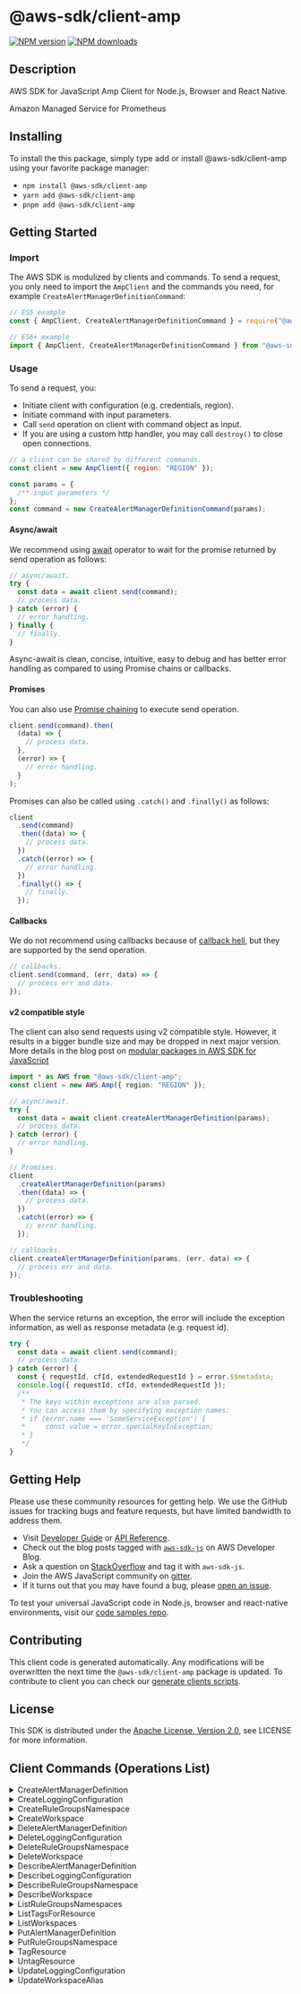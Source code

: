 <!-- generated file, do not edit directly -->

# @aws-sdk/client-amp

[![NPM version](https://img.shields.io/npm/v/@aws-sdk/client-amp/latest.svg)](https://www.npmjs.com/package/@aws-sdk/client-amp)
[![NPM downloads](https://img.shields.io/npm/dm/@aws-sdk/client-amp.svg)](https://www.npmjs.com/package/@aws-sdk/client-amp)

## Description

AWS SDK for JavaScript Amp Client for Node.js, Browser and React Native.

Amazon Managed Service for Prometheus

## Installing

To install the this package, simply type add or install @aws-sdk/client-amp
using your favorite package manager:

- `npm install @aws-sdk/client-amp`
- `yarn add @aws-sdk/client-amp`
- `pnpm add @aws-sdk/client-amp`

## Getting Started

### Import

The AWS SDK is modulized by clients and commands.
To send a request, you only need to import the `AmpClient` and
the commands you need, for example `CreateAlertManagerDefinitionCommand`:

```js
// ES5 example
const { AmpClient, CreateAlertManagerDefinitionCommand } = require("@aws-sdk/client-amp");
```

```ts
// ES6+ example
import { AmpClient, CreateAlertManagerDefinitionCommand } from "@aws-sdk/client-amp";
```

### Usage

To send a request, you:

- Initiate client with configuration (e.g. credentials, region).
- Initiate command with input parameters.
- Call `send` operation on client with command object as input.
- If you are using a custom http handler, you may call `destroy()` to close open connections.

```js
// a client can be shared by different commands.
const client = new AmpClient({ region: "REGION" });

const params = {
  /** input parameters */
};
const command = new CreateAlertManagerDefinitionCommand(params);
```

#### Async/await

We recommend using [await](https://developer.mozilla.org/en-US/docs/Web/JavaScript/Reference/Operators/await)
operator to wait for the promise returned by send operation as follows:

```js
// async/await.
try {
  const data = await client.send(command);
  // process data.
} catch (error) {
  // error handling.
} finally {
  // finally.
}
```

Async-await is clean, concise, intuitive, easy to debug and has better error handling
as compared to using Promise chains or callbacks.

#### Promises

You can also use [Promise chaining](https://developer.mozilla.org/en-US/docs/Web/JavaScript/Guide/Using_promises#chaining)
to execute send operation.

```js
client.send(command).then(
  (data) => {
    // process data.
  },
  (error) => {
    // error handling.
  }
);
```

Promises can also be called using `.catch()` and `.finally()` as follows:

```js
client
  .send(command)
  .then((data) => {
    // process data.
  })
  .catch((error) => {
    // error handling.
  })
  .finally(() => {
    // finally.
  });
```

#### Callbacks

We do not recommend using callbacks because of [callback hell](http://callbackhell.com/),
but they are supported by the send operation.

```js
// callbacks.
client.send(command, (err, data) => {
  // process err and data.
});
```

#### v2 compatible style

The client can also send requests using v2 compatible style.
However, it results in a bigger bundle size and may be dropped in next major version. More details in the blog post
on [modular packages in AWS SDK for JavaScript](https://aws.amazon.com/blogs/developer/modular-packages-in-aws-sdk-for-javascript/)

```ts
import * as AWS from "@aws-sdk/client-amp";
const client = new AWS.Amp({ region: "REGION" });

// async/await.
try {
  const data = await client.createAlertManagerDefinition(params);
  // process data.
} catch (error) {
  // error handling.
}

// Promises.
client
  .createAlertManagerDefinition(params)
  .then((data) => {
    // process data.
  })
  .catch((error) => {
    // error handling.
  });

// callbacks.
client.createAlertManagerDefinition(params, (err, data) => {
  // process err and data.
});
```

### Troubleshooting

When the service returns an exception, the error will include the exception information,
as well as response metadata (e.g. request id).

```js
try {
  const data = await client.send(command);
  // process data.
} catch (error) {
  const { requestId, cfId, extendedRequestId } = error.$$metadata;
  console.log({ requestId, cfId, extendedRequestId });
  /**
   * The keys within exceptions are also parsed.
   * You can access them by specifying exception names:
   * if (error.name === 'SomeServiceException') {
   *     const value = error.specialKeyInException;
   * }
   */
}
```

## Getting Help

Please use these community resources for getting help.
We use the GitHub issues for tracking bugs and feature requests, but have limited bandwidth to address them.

- Visit [Developer Guide](https://docs.aws.amazon.com/sdk-for-javascript/v3/developer-guide/welcome.html)
  or [API Reference](https://docs.aws.amazon.com/AWSJavaScriptSDK/v3/latest/index.html).
- Check out the blog posts tagged with [`aws-sdk-js`](https://aws.amazon.com/blogs/developer/tag/aws-sdk-js/)
  on AWS Developer Blog.
- Ask a question on [StackOverflow](https://stackoverflow.com/questions/tagged/aws-sdk-js) and tag it with `aws-sdk-js`.
- Join the AWS JavaScript community on [gitter](https://gitter.im/aws/aws-sdk-js-v3).
- If it turns out that you may have found a bug, please [open an issue](https://github.com/aws/aws-sdk-js-v3/issues/new/choose).

To test your universal JavaScript code in Node.js, browser and react-native environments,
visit our [code samples repo](https://github.com/aws-samples/aws-sdk-js-tests).

## Contributing

This client code is generated automatically. Any modifications will be overwritten the next time the `@aws-sdk/client-amp` package is updated.
To contribute to client you can check our [generate clients scripts](https://github.com/aws/aws-sdk-js-v3/tree/main/scripts/generate-clients).

## License

This SDK is distributed under the
[Apache License, Version 2.0](http://www.apache.org/licenses/LICENSE-2.0),
see LICENSE for more information.

## Client Commands (Operations List)

<details>
<summary>
CreateAlertManagerDefinition
</summary>

[Command API Reference](https://docs.aws.amazon.com/AWSJavaScriptSDK/v3/latest/clients/client-amp/classes/createalertmanagerdefinitioncommand.html) / [Input](https://docs.aws.amazon.com/AWSJavaScriptSDK/v3/latest/clients/client-amp/interfaces/createalertmanagerdefinitioncommandinput.html) / [Output](https://docs.aws.amazon.com/AWSJavaScriptSDK/v3/latest/clients/client-amp/interfaces/createalertmanagerdefinitioncommandoutput.html)

</details>
<details>
<summary>
CreateLoggingConfiguration
</summary>

[Command API Reference](https://docs.aws.amazon.com/AWSJavaScriptSDK/v3/latest/clients/client-amp/classes/createloggingconfigurationcommand.html) / [Input](https://docs.aws.amazon.com/AWSJavaScriptSDK/v3/latest/clients/client-amp/interfaces/createloggingconfigurationcommandinput.html) / [Output](https://docs.aws.amazon.com/AWSJavaScriptSDK/v3/latest/clients/client-amp/interfaces/createloggingconfigurationcommandoutput.html)

</details>
<details>
<summary>
CreateRuleGroupsNamespace
</summary>

[Command API Reference](https://docs.aws.amazon.com/AWSJavaScriptSDK/v3/latest/clients/client-amp/classes/createrulegroupsnamespacecommand.html) / [Input](https://docs.aws.amazon.com/AWSJavaScriptSDK/v3/latest/clients/client-amp/interfaces/createrulegroupsnamespacecommandinput.html) / [Output](https://docs.aws.amazon.com/AWSJavaScriptSDK/v3/latest/clients/client-amp/interfaces/createrulegroupsnamespacecommandoutput.html)

</details>
<details>
<summary>
CreateWorkspace
</summary>

[Command API Reference](https://docs.aws.amazon.com/AWSJavaScriptSDK/v3/latest/clients/client-amp/classes/createworkspacecommand.html) / [Input](https://docs.aws.amazon.com/AWSJavaScriptSDK/v3/latest/clients/client-amp/interfaces/createworkspacecommandinput.html) / [Output](https://docs.aws.amazon.com/AWSJavaScriptSDK/v3/latest/clients/client-amp/interfaces/createworkspacecommandoutput.html)

</details>
<details>
<summary>
DeleteAlertManagerDefinition
</summary>

[Command API Reference](https://docs.aws.amazon.com/AWSJavaScriptSDK/v3/latest/clients/client-amp/classes/deletealertmanagerdefinitioncommand.html) / [Input](https://docs.aws.amazon.com/AWSJavaScriptSDK/v3/latest/clients/client-amp/interfaces/deletealertmanagerdefinitioncommandinput.html) / [Output](https://docs.aws.amazon.com/AWSJavaScriptSDK/v3/latest/clients/client-amp/interfaces/deletealertmanagerdefinitioncommandoutput.html)

</details>
<details>
<summary>
DeleteLoggingConfiguration
</summary>

[Command API Reference](https://docs.aws.amazon.com/AWSJavaScriptSDK/v3/latest/clients/client-amp/classes/deleteloggingconfigurationcommand.html) / [Input](https://docs.aws.amazon.com/AWSJavaScriptSDK/v3/latest/clients/client-amp/interfaces/deleteloggingconfigurationcommandinput.html) / [Output](https://docs.aws.amazon.com/AWSJavaScriptSDK/v3/latest/clients/client-amp/interfaces/deleteloggingconfigurationcommandoutput.html)

</details>
<details>
<summary>
DeleteRuleGroupsNamespace
</summary>

[Command API Reference](https://docs.aws.amazon.com/AWSJavaScriptSDK/v3/latest/clients/client-amp/classes/deleterulegroupsnamespacecommand.html) / [Input](https://docs.aws.amazon.com/AWSJavaScriptSDK/v3/latest/clients/client-amp/interfaces/deleterulegroupsnamespacecommandinput.html) / [Output](https://docs.aws.amazon.com/AWSJavaScriptSDK/v3/latest/clients/client-amp/interfaces/deleterulegroupsnamespacecommandoutput.html)

</details>
<details>
<summary>
DeleteWorkspace
</summary>

[Command API Reference](https://docs.aws.amazon.com/AWSJavaScriptSDK/v3/latest/clients/client-amp/classes/deleteworkspacecommand.html) / [Input](https://docs.aws.amazon.com/AWSJavaScriptSDK/v3/latest/clients/client-amp/interfaces/deleteworkspacecommandinput.html) / [Output](https://docs.aws.amazon.com/AWSJavaScriptSDK/v3/latest/clients/client-amp/interfaces/deleteworkspacecommandoutput.html)

</details>
<details>
<summary>
DescribeAlertManagerDefinition
</summary>

[Command API Reference](https://docs.aws.amazon.com/AWSJavaScriptSDK/v3/latest/clients/client-amp/classes/describealertmanagerdefinitioncommand.html) / [Input](https://docs.aws.amazon.com/AWSJavaScriptSDK/v3/latest/clients/client-amp/interfaces/describealertmanagerdefinitioncommandinput.html) / [Output](https://docs.aws.amazon.com/AWSJavaScriptSDK/v3/latest/clients/client-amp/interfaces/describealertmanagerdefinitioncommandoutput.html)

</details>
<details>
<summary>
DescribeLoggingConfiguration
</summary>

[Command API Reference](https://docs.aws.amazon.com/AWSJavaScriptSDK/v3/latest/clients/client-amp/classes/describeloggingconfigurationcommand.html) / [Input](https://docs.aws.amazon.com/AWSJavaScriptSDK/v3/latest/clients/client-amp/interfaces/describeloggingconfigurationcommandinput.html) / [Output](https://docs.aws.amazon.com/AWSJavaScriptSDK/v3/latest/clients/client-amp/interfaces/describeloggingconfigurationcommandoutput.html)

</details>
<details>
<summary>
DescribeRuleGroupsNamespace
</summary>

[Command API Reference](https://docs.aws.amazon.com/AWSJavaScriptSDK/v3/latest/clients/client-amp/classes/describerulegroupsnamespacecommand.html) / [Input](https://docs.aws.amazon.com/AWSJavaScriptSDK/v3/latest/clients/client-amp/interfaces/describerulegroupsnamespacecommandinput.html) / [Output](https://docs.aws.amazon.com/AWSJavaScriptSDK/v3/latest/clients/client-amp/interfaces/describerulegroupsnamespacecommandoutput.html)

</details>
<details>
<summary>
DescribeWorkspace
</summary>

[Command API Reference](https://docs.aws.amazon.com/AWSJavaScriptSDK/v3/latest/clients/client-amp/classes/describeworkspacecommand.html) / [Input](https://docs.aws.amazon.com/AWSJavaScriptSDK/v3/latest/clients/client-amp/interfaces/describeworkspacecommandinput.html) / [Output](https://docs.aws.amazon.com/AWSJavaScriptSDK/v3/latest/clients/client-amp/interfaces/describeworkspacecommandoutput.html)

</details>
<details>
<summary>
ListRuleGroupsNamespaces
</summary>

[Command API Reference](https://docs.aws.amazon.com/AWSJavaScriptSDK/v3/latest/clients/client-amp/classes/listrulegroupsnamespacescommand.html) / [Input](https://docs.aws.amazon.com/AWSJavaScriptSDK/v3/latest/clients/client-amp/interfaces/listrulegroupsnamespacescommandinput.html) / [Output](https://docs.aws.amazon.com/AWSJavaScriptSDK/v3/latest/clients/client-amp/interfaces/listrulegroupsnamespacescommandoutput.html)

</details>
<details>
<summary>
ListTagsForResource
</summary>

[Command API Reference](https://docs.aws.amazon.com/AWSJavaScriptSDK/v3/latest/clients/client-amp/classes/listtagsforresourcecommand.html) / [Input](https://docs.aws.amazon.com/AWSJavaScriptSDK/v3/latest/clients/client-amp/interfaces/listtagsforresourcecommandinput.html) / [Output](https://docs.aws.amazon.com/AWSJavaScriptSDK/v3/latest/clients/client-amp/interfaces/listtagsforresourcecommandoutput.html)

</details>
<details>
<summary>
ListWorkspaces
</summary>

[Command API Reference](https://docs.aws.amazon.com/AWSJavaScriptSDK/v3/latest/clients/client-amp/classes/listworkspacescommand.html) / [Input](https://docs.aws.amazon.com/AWSJavaScriptSDK/v3/latest/clients/client-amp/interfaces/listworkspacescommandinput.html) / [Output](https://docs.aws.amazon.com/AWSJavaScriptSDK/v3/latest/clients/client-amp/interfaces/listworkspacescommandoutput.html)

</details>
<details>
<summary>
PutAlertManagerDefinition
</summary>

[Command API Reference](https://docs.aws.amazon.com/AWSJavaScriptSDK/v3/latest/clients/client-amp/classes/putalertmanagerdefinitioncommand.html) / [Input](https://docs.aws.amazon.com/AWSJavaScriptSDK/v3/latest/clients/client-amp/interfaces/putalertmanagerdefinitioncommandinput.html) / [Output](https://docs.aws.amazon.com/AWSJavaScriptSDK/v3/latest/clients/client-amp/interfaces/putalertmanagerdefinitioncommandoutput.html)

</details>
<details>
<summary>
PutRuleGroupsNamespace
</summary>

[Command API Reference](https://docs.aws.amazon.com/AWSJavaScriptSDK/v3/latest/clients/client-amp/classes/putrulegroupsnamespacecommand.html) / [Input](https://docs.aws.amazon.com/AWSJavaScriptSDK/v3/latest/clients/client-amp/interfaces/putrulegroupsnamespacecommandinput.html) / [Output](https://docs.aws.amazon.com/AWSJavaScriptSDK/v3/latest/clients/client-amp/interfaces/putrulegroupsnamespacecommandoutput.html)

</details>
<details>
<summary>
TagResource
</summary>

[Command API Reference](https://docs.aws.amazon.com/AWSJavaScriptSDK/v3/latest/clients/client-amp/classes/tagresourcecommand.html) / [Input](https://docs.aws.amazon.com/AWSJavaScriptSDK/v3/latest/clients/client-amp/interfaces/tagresourcecommandinput.html) / [Output](https://docs.aws.amazon.com/AWSJavaScriptSDK/v3/latest/clients/client-amp/interfaces/tagresourcecommandoutput.html)

</details>
<details>
<summary>
UntagResource
</summary>

[Command API Reference](https://docs.aws.amazon.com/AWSJavaScriptSDK/v3/latest/clients/client-amp/classes/untagresourcecommand.html) / [Input](https://docs.aws.amazon.com/AWSJavaScriptSDK/v3/latest/clients/client-amp/interfaces/untagresourcecommandinput.html) / [Output](https://docs.aws.amazon.com/AWSJavaScriptSDK/v3/latest/clients/client-amp/interfaces/untagresourcecommandoutput.html)

</details>
<details>
<summary>
UpdateLoggingConfiguration
</summary>

[Command API Reference](https://docs.aws.amazon.com/AWSJavaScriptSDK/v3/latest/clients/client-amp/classes/updateloggingconfigurationcommand.html) / [Input](https://docs.aws.amazon.com/AWSJavaScriptSDK/v3/latest/clients/client-amp/interfaces/updateloggingconfigurationcommandinput.html) / [Output](https://docs.aws.amazon.com/AWSJavaScriptSDK/v3/latest/clients/client-amp/interfaces/updateloggingconfigurationcommandoutput.html)

</details>
<details>
<summary>
UpdateWorkspaceAlias
</summary>

[Command API Reference](https://docs.aws.amazon.com/AWSJavaScriptSDK/v3/latest/clients/client-amp/classes/updateworkspacealiascommand.html) / [Input](https://docs.aws.amazon.com/AWSJavaScriptSDK/v3/latest/clients/client-amp/interfaces/updateworkspacealiascommandinput.html) / [Output](https://docs.aws.amazon.com/AWSJavaScriptSDK/v3/latest/clients/client-amp/interfaces/updateworkspacealiascommandoutput.html)

</details>
